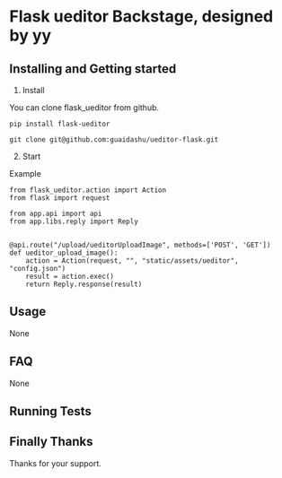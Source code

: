 # **Flask ueditor Backstage, designed by yy**

## Installing and Getting started

1. Install
  
  You can clone flask_ueditor from github.

  	pip install flask-ueditor
  
    git clone git@github.com:guaidashu/ueditor-flask.git
   
2. Start

  Example

  	from flask_ueditor.action import Action
	from flask import request

	from app.api import api
	from app.libs.reply import Reply


	@api.route("/upload/ueditorUploadImage", methods=['POST', 'GET'])
	def ueditor_upload_image():
	    action = Action(request, "", "static/assets/ueditor", "config.json")
	    result = action.exec()
	    return Reply.response(result)


## Usage

None

## FAQ

None

## Running Tests

## Finally Thanks 

Thanks for your support.